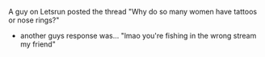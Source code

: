 A guy on Letsrun posted the thread "Why do so many women have tattoos or nose rings?"

- another guys response was...
"lmao you're fishing in the wrong stream my friend"
